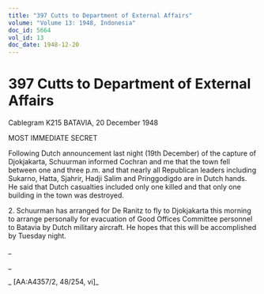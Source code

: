 ```yaml
---
title: "397 Cutts to Department of External Affairs"
volume: "Volume 13: 1948, Indonesia"
doc_id: 5664
vol_id: 13
doc_date: 1948-12-20
---
```


# 397 Cutts to Department of External Affairs

Cablegram K215 BATAVIA, 20 December 1948

MOST IMMEDIATE SECRET

Following Dutch announcement last night (19th December) of the capture of Djokjakarta, Schuurman informed Cochran and me that the town fell between one and three p.m. and that nearly all Republican leaders including Sukarno, Hatta, Sjahrir, Hadji Salim and Pringgodigdo are in Dutch hands. He said that Dutch casualties included only one killed and that only one building in the town was destroyed.

2\. Schuurman has arranged for De Ranitz to fly to Djokjakarta this morning to arrange personally for evacuation of Good Offices Committee personnel to Batavia by Dutch military aircraft. He hopes that this will be accomplished by Tuesday night.

_

_

_ [AA:A4357/2, 48/254, vi]_
